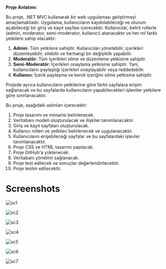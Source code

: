 **Proje Anlatımı:**

Bu proje, .NET MVC kullanarak bir web uygulaması geliştirmeyi amaçlamaktadır. Uygulama, kullanıcıların kaydolabileceği ve oturum açabileceği bir giriş ve kayıt sayfası içerecektir. Kullanıcılar, belirli rollerle (admin, moderator, semi-moderator, kullanıcı) atanacaktır ve her rol farklı yetkilere sahip olacaktır:

1. **Admin:** Tüm yetkilere sahiptir. Kullanıcıları yönetebilir, içerikleri düzenleyebilir, silebilir ve herhangi bir değişiklik yapabilir.
2. **Moderatör:** Tüm içerikleri silme ve düzenleme yetkisine sahiptir.
3. **Semi-Moderatör:** İçerikleri onaylama yetkisine sahiptir. Yani, kullanıcıların paylaştığı içerikleri onaylayabilir veya reddedebilir.
4. **Kullanıcı:** İçerik paylaşma ve kendi içeriğini silme yetkisine sahiptir.

Projede ayrıca kullanıcıların yetkilerine göre farklı sayfalara erişim sağlanacak ve bu sayfalarda kullanıcıların yapabilecekleri işlemler yetkilere göre sınırlanacaktır.

Bu proje, aşağıdaki adımları içerecektir:
1. Proje tasarımı ve mimarisi belirlenecek.
2. Veritabanı modeli oluşturulacak ve ilişkiler tanımlanacaktır.
3. Giriş ve kayıt sayfaları oluşturulacak.
4. Kullanıcı rolleri ve yetkileri belirlenecek ve uygulanacaktır.
5. Kullanıcıların erişebileceği sayfalar ve bu sayfalardaki işlevler tanımlanacaktır.
6. Proje CSS ve HTML tasarımı yapılacak.
7. Proje GitHub'a yüklenecek.
8. Veritabanı yönetimi sağlanacak.
9. Proje test edilecek ve sonuçlar değerlendirilecektir.
10. Proje teslim edilecektir.

<h1><b>Screenshots</b></h1>

![sc1](https://user-images.githubusercontent.com/24621701/44754363-70373b00-ab19-11e8-95c4-55127edf5246.png)


![sc2](https://user-images.githubusercontent.com/24621701/44754371-73cac200-ab19-11e8-946c-797548ce028f.png)


![sc3](https://user-images.githubusercontent.com/24621701/44754373-77f6df80-ab19-11e8-93ef-dc899642ede9.png)


![sc4](https://user-images.githubusercontent.com/24621701/44754381-7d542a00-ab19-11e8-8166-0c4f130e1da5.png)


![sc5](https://user-images.githubusercontent.com/24621701/44754385-86dd9200-ab19-11e8-9669-32672eee9dd7.png)


![sc6](https://user-images.githubusercontent.com/24621701/44754386-893fec00-ab19-11e8-966d-a5f210d45c49.png)


![sc7](https://user-images.githubusercontent.com/24621701/44754390-8ba24600-ab19-11e8-8fa5-e7d1096e3869.png)
